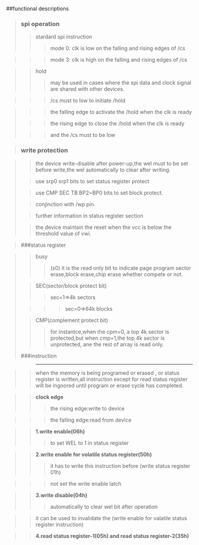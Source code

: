##functional descriptions

>### spi operation
>> stardard spi instruction
>>> mode 0: clk is low on the falling and rising edges of /cs

>>> mode 3: clk is high on the falling and rising edges of /cs


>> hold
>>> may be used in cases where the spi data and clock signal are shared with other devices.

>>>/cs must to low to initiate /hold

>>>the falling edge to activate the /hold when the clk is ready
>
>>>the rising edge to close the /hold when the clk is ready
>
>>> and the /cs must to be low

>### write protection

>>the device write-disable after power-up,the wel must to be set before write,the wel automatically to clear after writing.
>
>>use srp0 srp1 bits to set status register protect
> 
>>use CMP SEC TB BP2~BP0 bits to set block protect.
>
>>conjinction with /wp pin.
>
>>further information in status register section
>
>> the device maintain the reset when the vcc is below the threshold value of vwi.

>###status register

>>busy
>>>(s0) it is the read only bit to indicate page program sector erase,block erase,chip erase whether compete or not.
>
>>SEC(sector/block protect bit)
>>>sec=1=>4k sectors
>
>>>>sec=0=>64k blocks
>
>>CMP(complement protect bit)
>>> for instantce,when the cpm=0, a top 4k sector is protected,but when cmp=1,the top 4k sector is unprotected, ane the rest of array is read only.
>
>###instruction

>>****

>>when the memory is being programed or erased , or status register is written,all instruction except for read status register will be ingnored until program or erase cycle has completed.


>>**clock edge**
>>>the rising edge:write to device

>>>the falling edge:read from device

>>**1.write enable(06h)**
>>>to set WEL to 1 in status register

>>**2.write enable for volatile status register(50h)**
>>>it has to write this instruction before (write status register 01h)

>>>not set the write enable latch

>>**3.write disable(04h)**
>>>automatically to clear wel bit after operation

>>it can be used to invalidate the (write enable for valatile status register instruction)

>>**4.read status register-1(05h) and read status register-2(35h)**

>>>
   